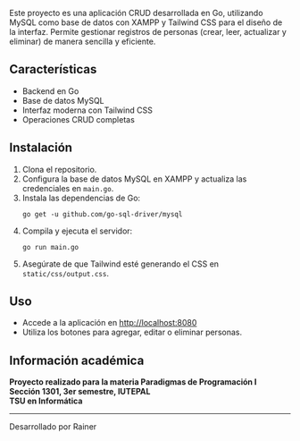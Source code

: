Este proyecto es una aplicación CRUD desarrollada en Go, utilizando MySQL como base de datos con XAMPP y Tailwind CSS para el diseño de la interfaz. Permite gestionar registros de personas (crear, leer, actualizar y eliminar) de manera sencilla y eficiente.

## Características

- Backend en Go
- Base de datos MySQL
- Interfaz moderna con Tailwind CSS
- Operaciones CRUD completas

## Instalación

1. Clona el repositorio.
2. Configura la base de datos MySQL en XAMPP y actualiza las credenciales en `main.go`.
3. Instala las dependencias de Go:
   ```
   go get -u github.com/go-sql-driver/mysql
   ```
4. Compila y ejecuta el servidor:
   ```
   go run main.go
   ```
5. Asegúrate de que Tailwind esté generando el CSS en `static/css/output.css`.

## Uso

- Accede a la aplicación en [http://localhost:8080](http://localhost:8080)
- Utiliza los botones para agregar, editar o eliminar personas.

## Información académica

**Proyecto realizado para la materia Paradigmas de Programación I**  
**Sección 1301, 3er semestre, IUTEPAL**  
**TSU en Informática**

---
Desarrollado por Rainer
